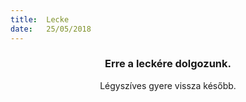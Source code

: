 ```yaml
---
title:  Lecke
date:   25/05/2018
---
```


### <center>Erre a leckére dolgozunk.</center>
<center>Légyszíves gyere vissza később.</center>